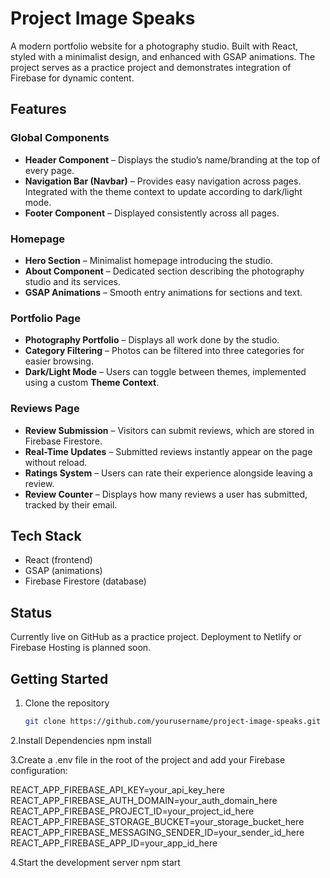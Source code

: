 # Project Image Speaks

A modern portfolio website for a photography studio. Built with React, styled with a minimalist design, and enhanced with GSAP animations. The project serves as a practice project and demonstrates integration of Firebase for dynamic content.

## Features

### Global Components
- **Header Component** – Displays the studio’s name/branding at the top of every page.  
- **Navigation Bar (Navbar)** – Provides easy navigation across pages. Integrated with the theme context to update according to dark/light mode.  
- **Footer Component** – Displayed consistently across all pages.  

### Homepage
- **Hero Section** – Minimalist homepage introducing the studio.  
- **About Component** – Dedicated section describing the photography studio and its services.  
- **GSAP Animations** – Smooth entry animations for sections and text.  

### Portfolio Page
- **Photography Portfolio** – Displays all work done by the studio.  
- **Category Filtering** – Photos can be filtered into three categories for easier browsing.  
- **Dark/Light Mode** – Users can toggle between themes, implemented using a custom **Theme Context**.  

### Reviews Page
- **Review Submission** – Visitors can submit reviews, which are stored in Firebase Firestore.  
- **Real-Time Updates** – Submitted reviews instantly appear on the page without reload.  
- **Ratings System** – Users can rate their experience alongside leaving a review.  
- **Review Counter** – Displays how many reviews a user has submitted, tracked by their email.  


## Tech Stack
- React (frontend)
- GSAP (animations)
- Firebase Firestore (database)

## Status
Currently live on GitHub as a practice project. Deployment to Netlify or Firebase Hosting is planned soon.

## Getting Started

1. Clone the repository
   ```bash
   git clone https://github.com/yourusername/project-image-speaks.git

2.Install Dependencies
  npm install

3.Create a .env file in the root of the project and add your Firebase configuration:

REACT_APP_FIREBASE_API_KEY=your_api_key_here
REACT_APP_FIREBASE_AUTH_DOMAIN=your_auth_domain_here
REACT_APP_FIREBASE_PROJECT_ID=your_project_id_here
REACT_APP_FIREBASE_STORAGE_BUCKET=your_storage_bucket_here
REACT_APP_FIREBASE_MESSAGING_SENDER_ID=your_sender_id_here
REACT_APP_FIREBASE_APP_ID=your_app_id_here

4.Start the development server
npm start

